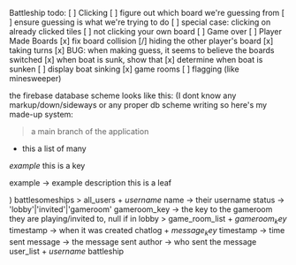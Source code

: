 Battleship
todo:
  [ ] Clicking
    [ ] figure out which board we're guessing from
    [ ] ensure guessing is what we're trying to do
    [ ] special case: clicking on already clicked tiles
    [ ] not clicking your own board
  [ ] Game over
  [ ] Player Made Boards
  [x] fix board collision
  [/] hiding the other player's board
  [x] taking turns
  [x] BUG: when making guess, it seems to believe the boards switched
  [x] when boat is sunk, show that
      [x] determine when boat is sunken
  [ ] display boat sinking
  [x] game rooms
  [ ] flagging (like minesweeper)



the firebase database scheme looks like this:
(I dont know any markup/down/sideways or any proper db scheme writing so here's my made-up system:
  > a main branch of the application
  + this a list of many

  $example$
    this is a key

  example -> example description
      this is a leaf

)
battlesomeships
    > all_users
        + $username$
            name -> their username
            status -> 'lobby'|'invited'|'gameroom'
            gameroom_key -> the key to the gameroom they are playing/invited to, null if in lobby
    > game_room_list
        + $gameroom_key$
            timestamp -> when it was created
            chatlog
                + $message_key$
                    timestamp -> time sent
                    message -> the message sent
                    author -> who sent the message
            user_list
                + $username$
            battleship


